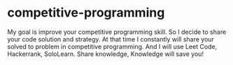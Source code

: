# competitive-programming
My goal is improve your competitive programming skill. So I decide to share your code solution and strategy. At that time I constantly will share your solved to problem in competitive programming. And I will use Leet Code, Hackerrank, SoloLearn. Share knowledge, Knowledge will save you! 
